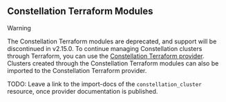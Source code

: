 ## Constellation Terraform Modules

> [!WARNING]
> The Constellation Terraform modules are deprecated, and support will be discontinued in v2.15.0.
> To continue managing Constellation clusters through Terraform, you can use the [Constellation Terraform provider](https://docs.edgeless.systems/constellation/workflows/terraform-provider).
> Clusters created through the Constellation Terraform modules can also be imported to the Constellation Terraform provider.

TODO: Leave a link to the import-docs of the `constellation_cluster` resource, once provider documentation is published.
